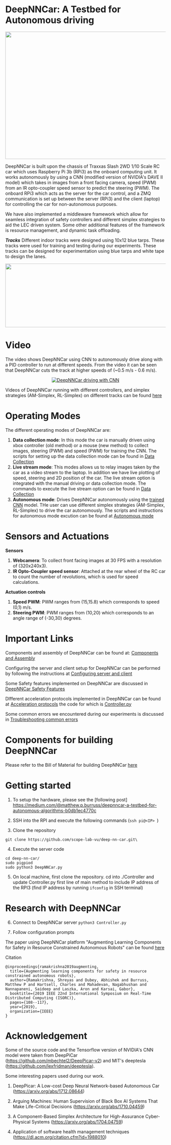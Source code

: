 # DeepNNCar: A Testbed for Autonomous driving

<p align="center">
   <img src="https://github.com/scope-lab-vu/deep-nn-car/blob/master/images/car.png" align="center" width="600" height="400">
</p>

DeepNNCar is built upon the chassis of Traxxas Slash 2WD 1/10 Scale RC car which uses Raspberry Pi 3b (RPi3) as the onboard computing unit. It works autonomously by using a CNN (modified version of NVIDIA's DAVE II model) which takes in images from a front facing camera, speed (PWM) from an IR opto-coupler speed sensor to predict the steering (PWM). The onboard RPi3 which acts as the server for the car control, and a ZMQ communication is set up between the server (RPi3) and the client (laptop) for controlling the car for non-autonomous purposes. 

We have also implemented a middleware framework which allow for seamless integration of safety controllers and different
simplex strategies to aid the LEC driven system. Some other additional features of the framework is resource management, and dynamic task offloading.

***Tracks***
Different indoor tracks were designed using 10x12 blue tarps. These tracks were used for training and testing during our experiments. These tracks can be designed for experimentation using blue tarps and white tape to design the lanes.

<p align="center">
   <img src="https://github.com/scope-lab-vu/deep-nn-car/blob/master/images/tracks.png" align="center" width="600" height="200">
</p>

# Video

The video shows DeepNNCar using CNN to autonomously drive along with a PID controller to run at different speeds. From the video it can be seen that DeepNNCar cuts the track at higher speeds of (~0.5 m/s - 0.6 m/s).

<div align="center">
  <a href="https://youtu.be/t85WKP4ReVk"><img src="https://github.com/scope-lab-vu/deep-nn-car/blob/master/images/track1a.png" alt="DeepNNCar driving with CNN"></a>
</div>

Videos of DeepNNCar running with different controllers, and simplex strategies (AM-Simplex, RL-Simplex) on different tracks can be found [here]( https://drive.google.com/drive/folders/1R1zYEBODPiILqDugScLen24LZi1txLj9?usp=sharing)

# Operating Modes

The different operating modes of DeepNNCar are:
1) **Data collection mode**: In this mode the car is manually driven using xbox controller (old method) or a mouse (new method) to collect images, steering (PWM) and speed (PWM) for training the CNN. The scripts for setting up the data collection mode can be found in [Data Collection](https://github.com/scope-lab-vu/deep-nn-car/tree/master/DataCollection)
2) **Live stream mode**: This modes allows us to relay images taken by the car as a video stream to the laptop. In addition we have live plotting of speed, steering and 2D position of the car. The live stream option is integrated with the manual driving or data collection mode. The commands to execute the live stream option can be found in [Data Collection](https://github.com/scope-lab-vu/deep-nn-car/tree/master/DataCollection)
3) **Autonomous mode**: Drives DeepNNCar autonomously using the [trained CNN](https://github.com/scope-lab-vu/deep-nn-car/tree/master/CNNTraining) model. THe user can use different simplex strategies (AM-Simplex, RL-Simplex) to drive the car autonomously. The scripts and instructions for autonomous mode excution can be found at [Autonomous mode](https://github.com/scope-lab-vu/deep-nn-car/tree/master/AutonomousDriving)

# Sensors and Actuations

**Sensors**

1) **Webcamera**: To collect front facing images at 30 FPS with a resolution of (320x240x3).
2) **IR Opto-Coupler speed sensor**: Attached at the rear wheel of the RC car to count the number of revolutions, which is used for speed calculations. 

**Actuation controls**

1) **Speed PWM**: PWM ranges from (15,15.8) which corresponds to speed (0,1) m/s.
2) **Steering PWM**: PWM ranges from (10,20) which corresponds to an angle range of (-30,30) degrees.

# Important Links

Components and assembly of DeepNNCar can be found at: [Components and Assembly](https://github.com/scope-lab-vu/deep-nn-car/wiki/Components-and-Assembly)

Configuring the server and client setup for DeepNNCar can be performed by following the instructions at [Configuring server and client](https://github.com/scope-lab-vu/deep-nn-car/wiki/Configuring-the-Server-and-Client)

Some Safety features implemented on DeepNNCar are discussed in [DeepNNCar Safety Features](https://github.com/scope-lab-vu/deep-nn-car/wiki/DeepNNCar-features)

DIfferent acceleration protocols implemented in DeepNNCar can be found at [Acceleration protocols](https://github.com/scope-lab-vu/deep-nn-car/blob/master/acceleration.pdf) the code for which is [Controller.py](https://github.com/scope-lab-vu/deep-nn-car/blob/master/DataCollection/Client/controller.py)

Some common errors we encountered during our experiments is discussed in [Troubleshooting common errors](https://github.com/scope-lab-vu/deep-nn-car/wiki/Troubleshooting)

# Components for building DeepNNCar

Please refer to the Bill of Material for building DeepNNCar [here](https://docs.google.com/spreadsheets/d/1azQ_Xp9dUmQdm99CKqNXR3qQcVDEEUmMNGrfDghjG6c/edit?usp=sharing)

# Getting started

1. To setup the hardware, please see the [following post] https://medium.com/@matthew.p.burruss/deepnncar-a-testbed-for-autonomous-algorithms-b0db1ec4770c

2. SSH into the RPI and execute the following commands (```ssh pi@<IP> ```)

3. Clone the repository
```
git clone https://github.com/scope-lab-vu/deep-nn-car.git\
```
4. Execute the server code
```
cd deep-nn-car/
sudo pigpiod
sudo python3 DeepNNCar.py
```

5. On local machine, first clone the repository. cd into ./Controller and update Controller.py first line of main method to include IP address of the RPI3 (find IP address by running ```ifconfig``` in SSH terminal)
# Research with DeepNNCar

6. Connect to DeepNNCar server ```python3 Controller.py```

7. Follow configuration prompts

The paper using DeepNNCar platform "Augmenting Learning Components for Safety in Resource Constrained Autonomous Robots" can be found [here]( https://ieeexplore.ieee.org/abstract/document/8759270)

Citation

```
@inproceedings{ramakrishna2019augmenting,
  title={Augmenting learning components for safety in resource constrained autonomous robots},
  author={Ramakrishna, Shreyas and Dubey, Abhishek and Burruss, Matthew P and Hartsell, Charles and Mahadevan, Nagabhushan and Nannapaneni, Saideep and Laszka, Aron and Karsai, Gabor},
  booktitle={2019 IEEE 22nd International Symposium on Real-Time Distributed Computing (ISORC)},
  pages={108--117},
  year={2019},
  organization={IEEE}
}
```

# Acknowledgement

Some of the source code and the Tensorflow version of NVIDIA's CNN model were taken from DeepPiCar (https://github.com/mbechtel2/DeepPicar-v2) and MIT's deeptesla (https://github.com/lexfridman/deeptesla).

Some interesting papers used during our work.

1) DeepPicar: A Low-cost Deep Neural Network-based Autonomous Car (https://arxiv.org/abs/1712.08644)

2) Arguing Machines: Human Supervision of Black Box AI Systems That Make Life-Critical Decisions (https://arxiv.org/abs/1710.04459)

3) A Component-Based Simplex Architecture for High-Assurance Cyber-Physical Systems (https://arxiv.org/abs/1704.04759)

4) Application of software health management techniques (https://dl.acm.org/citation.cfm?id=1988010)





